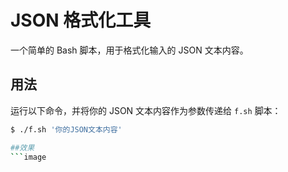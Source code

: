 # JSON 格式化工具  
  
一个简单的 Bash 脚本，用于格式化输入的 JSON 文本内容。  
  
## 用法  
  
运行以下命令，并将你的 JSON 文本内容作为参数传递给 `f.sh` 脚本：  
  
```bash  
$ ./f.sh '你的JSON文本内容'

##效果
```image

